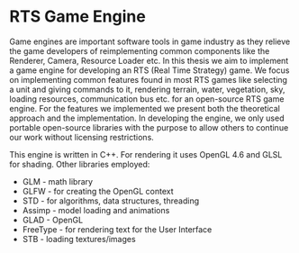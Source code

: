 # RTS Game Engine

  Game engines are important software tools in game industry as they relieve the game developers of reimplementing common components 
like the Renderer, Camera, Resource Loader etc. In this thesis we aim to implement a game engine for developing an RTS (Real Time Strategy)
game. We focus on implementing common features found in most RTS games like selecting a unit and giving commands to it, rendering terrain, 
water, vegetation, sky, loading resources, communication bus etc. for an open-source RTS game engine. For the features we implemented 
we present both the theoretical approach and the implementation. In developing the engine, we only used portable open-source libraries 
with the purpose to allow others to continue our work without licensing restrictions.

This engine is written in C++. For rendering it uses OpenGL 4.6 and GLSL for shading.
Other libraries employed:
  - GLM - math library
  - GLFW - for creating the OpenGL context
  - STD - for algorithms, data structures, threading
  - Assimp - model loading and animations
  - GLAD - OpenGL
  - FreeType - for rendering text for the User Interface
  - STB - loading textures/images
